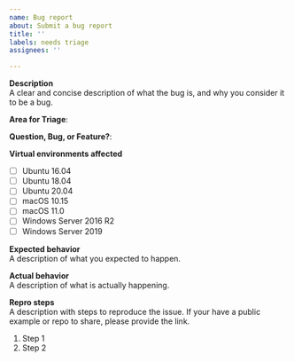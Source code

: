 ```yaml
---
name: Bug report
about: Submit a bug report
title: ''
labels: needs triage
assignees: ''

---
```


**Description**  
A clear and concise description of what the bug is, and why you consider it to be a bug.

**Area for Triage**:  
<!-- See https://github.com/actions/virtual-environments/tree/main/triage-rules.yml for areas -->

**Question, Bug, or Feature?**:  
<!-- Choose "Question", "Bug", or "Feature" -->

**Virtual environments affected**  
- [ ] Ubuntu 16.04
- [ ] Ubuntu 18.04
- [ ] Ubuntu 20.04
- [ ] macOS 10.15
- [ ] macOS 11.0
- [ ] Windows Server 2016 R2
- [ ] Windows Server 2019

**Expected behavior**  
A description of what you expected to happen.

**Actual behavior**  
A description of what is actually happening.

**Repro steps**  
A description with steps to reproduce the issue. If your have a public example or repo to share,
please provide the link.

1. Step 1
2. Step 2
